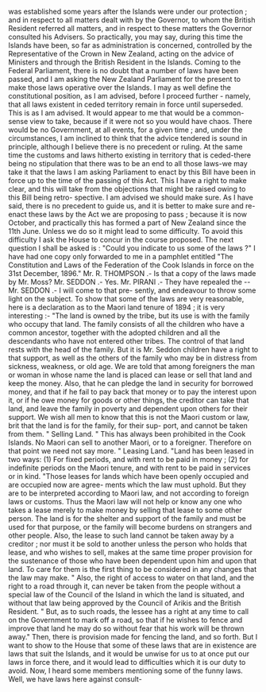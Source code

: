 was established some years after the Islands were under our protection ; and in respect to all matters dealt with by the Governor, to whom the British Resident referred all matters, and in respect to these matters the Governor consulted his Advisers. So practically, you may say, during this time the Islands have been, so far as administration is concerned, controlled by the Representative of the Crown in New Zealand, acting on the advice of Ministers and through the British Resident in the Islands. Coming to the Federal Parliament, there is no doubt that a number of laws have been passed, and I am asking the New Zealand Parliament for the present to make those laws operative over the Islands. I may as well define the constitutional position, as I am advised, before I proceed further - namely, that all laws existent in ceded territory remain in force until superseded. This is as I am advised. It would appear to me that would be a common-sense view to take, because if it were not so you would have chaos. There would be no Government, at all events, for a given time ; and, under the circumstances, I am inclined to think that the advice tendered is sound in principle, although I believe there is no precedent or ruling. At the same time the customs and laws hitherto existing in territory that is ceded-there being no stipulation that there was to be an end to all those laws-we may take it that the laws I am asking Parliament to enact by this Bill have been in force up to the time of the passing of this Act. This I have a right to make clear, and this will take from the objections that might be raised owing to this Bill being retro- spective. I am advised we should make sure. As I have said, there is no precedent to guide us, and it is better to make sure and re-enact these laws by the Act we are proposing to pass ; because it is now October, and practically this has formed a part of New Zealand since the 11th June. Unless we do so it might lead to some difficulty. To avoid this difficulty I ask the House to concur in the course proposed. The next question I shall be asked is : "Could you indicate to us some of the laws ?" I have had one copy only forwarded to me in a pamphlet entitled "The Constitution and Laws of the Federation of the Cook Islands in force on the 31st December, 1896." Mr. R. THOMPSON .- Is that a copy of the laws made by Mr. Moss? Mr. SEDDON .- Yes. Mr. PIRANI .- They have repealed the -- Mr. SEDDON .- I will come to that pre- sently, and endeavour to throw some light on the subject. To show that some of the laws are very reasonable, here is a declaration as to the Maori land tenure of 1894 ; it is very interesting :- "The land is owned by the tribe, but its use is with the family who occupy that land. The family consists of all the children who have a common ancestor, together with the adopted children and all the descendants who have not entered other tribes. The control of that land rests with the head of the family. But it is Mr. Seddon children have a right to that support, as well as the others of the family who may be in distress from sickness, weakness, or old age. We are told that among foreigners the man or woman in whose name the land is placed can lease or sell that land and keep the money. Also, that he can pledge the land in security for borrowed money, and that if he fail to pay back that money or to pay the interest upon it, or if he owe money for goods or other things, the creditor can take that land, and leave the family in poverty and dependent upon others for their support. We wish all men to know that this is not the Maori custom or law, brit that the land is for the family, for their sup- port, and cannot be taken from them. " Selling Land. " This has always been prohibited in the Cook Islands. No Maori can sell to another Maori, or to a foreigner. Therefore on that point we need not say more. " Leasing Land. "Land has been leased in two ways: (1) For fixed periods, and with rent to be paid in money ; (2) for indefinite periods on the Maori tenure, and with rent to be paid in services or in kind. "Those leases for lands which have been openly occupied and are occupied now are agree- ments which the law must uphold. But they are to be interpreted according to Maori law, and not according to foreign laws or customs. Thus the Maori law will not help or know any one who takes a lease merely to make money by selling that lease to some other person. The land is for the shelter and support of the family and must be used for that purpose, or the family will become burdens on strangers and other people. Also, the lease to such land cannot be taken away by a creditor ; nor must it be sold to another unless the person who holds that lease, and who wishes to sell, makes at the same time proper provision for the sustenance of those who have been dependent upon him and upon that land. To care for them is the first thing to be considered in any changes that the law may make. " Also, the right of access to water on that land, and the right to a road through it, can never be taken from the people without a special law of the Council of the Island in which the land is situated, and without that law being approved by the Council of Arikis and the British Resident. " But, as to such roads, the lessee has a right at any time to call on the Government to mark off a road, so that if he wishes to fence and improve that land he may do so without fear that his work will be thrown away." Then, there is provision made for fencing the land, and so forth. But I want to show to the House that some of these laws that are in existence are laws that suit the Islands, and it would be unwise for us to at once put our laws in force there, and it would lead to difficulties which it is our duty to avoid. Now, I heard some members mentioning some of the funny laws. Well, we have laws here against consult- 